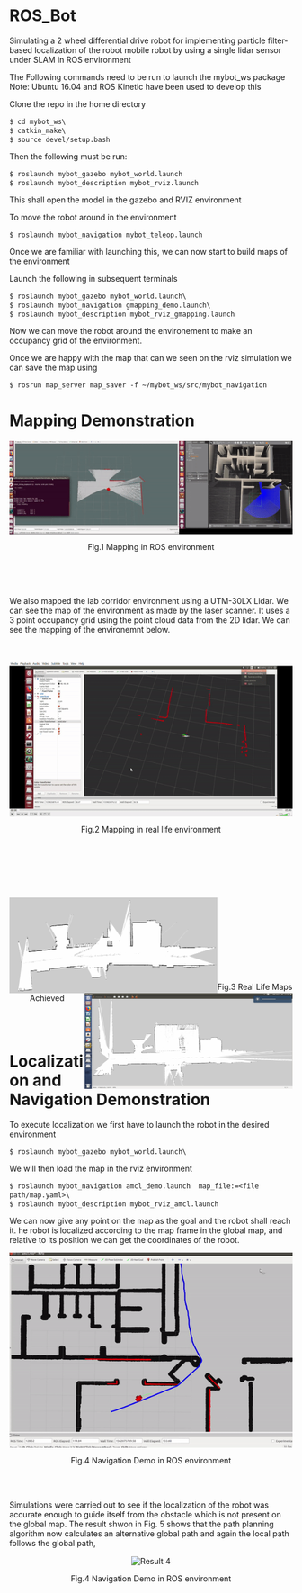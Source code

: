# ROS_Bot

Simulating a 2 wheel differential drive robot for implementing particle filter-based localization of the robot mobile robot by using a single lidar sensor under SLAM in ROS environment

The Following commands need to be run to launch the mybot_ws package
Note: Ubuntu 16.04 and ROS Kinetic have been used to develop this

Clone the repo in the home directory

```
$ cd mybot_ws\
$ catkin_make\
$ source devel/setup.bash 
```
Then the following must be run:


```
$ roslaunch mybot_gazebo mybot_world.launch
$ roslaunch mybot_description mybot_rviz.launch
```


This shall open the model in the gazebo and RVIZ environment

To move the robot around in the environment 
```
$ roslaunch mybot_navigation mybot_teleop.launch
```

Once we are familiar with launching this, we can now start to build maps of the environment

Launch the following in subsequent terminals

```
$ roslaunch mybot_gazebo mybot_world.launch\
$ roslaunch mybot_navigation gmapping_demo.launch\
$ roslaunch mybot_description mybot_rviz_gmapping.launch
```
Now we can move the robot around the environement to make an occupancy grid of the environment. 

Once we are happy with the map that can we seen on the rviz simulation we can save the map using
```
$ rosrun map_server map_saver -f ~/mybot_ws/src/mybot_navigation
```

<h1><b> Mapping Demonstration </h1></b>

<p align= "center" ><img align ="center" src="https://github.com/dhruvtalwar18/ROS_Bot/blob/main/Images/Mapping_GIF_.gif" title="Result 1" ></p>

<p align="center">Fig.1 Mapping in ROS environment</p><br><br><br>

We also mapped the lab corridor environment using a UTM-30LX Lidar. We can see the map of the environment as made by the laser scanner. It uses a 3 point occupancy grid using the point cloud data from the 2D lidar. We can see the mapping of the environemnt below.<br>
<br><br>
<p align ="center"><img align ="center" src="https://github.com/dhruvtalwar18/ROS_Bot/blob/main/Images/Corridor_mapping.gif" title="Result 1" ></p>
<p align="center">Fig.2 Mapping in real life environment</p><br><br><br><br><br>


<p><img align ="left" src="https://github.com/dhruvtalwar18/ROS_Bot/blob/main/Images/Real%20time%20map%20of%20lab%20corridor_run1.png" title="Result 2" width = "370" height = "170" ><img align ="right" src="https://github.com/dhruvtalwar18/ROS_Bot/blob/main/Images/Real%20time%20map%20of%20lab%20corridor_run2.png" title="Result 3" width = "370" height = "170" ></p><br><br><br><br><br><br><br><br>

<p align="center">Fig.3 Real Life Maps Achieved</p><br><br>


<h1><b> Localization and Navigation Demonstration </h1></b>

To execute localization we first have to launch the robot in the desired environment 
```
$ roslaunch mybot_gazebo mybot_world.launch\
```

We will then load the map in the rviz environment

```
$ roslaunch mybot_navigation amcl_demo.launch  map_file:=<file path/map.yaml>\
$ roslaunch mybot_description mybot_rviz_amcl.launch
```


We can now give any point on the map as the goal and the robot shall reach it. he robot is localized according to the map frame in the global map, and relative to its position we can get the coordinates of the robot.

<p align ="center"><img align ="center" src="https://github.com/dhruvtalwar18/ROS_Bot/blob/main/Images/Navigation_1.gif" title="Result 4" ></p>
<p align="center">Fig.4 Navigation Demo in ROS environment </p><br><br>

Simulations were carried out to see if the localization of the robot was accurate enough to guide itself from the obstacle which is not present on the global map. The result shwon in Fig. 5 shows that the path planning algorithm now calculates an alternative global path and again the local path follows the global path, 

  
<p align ="center"><img align ="center" src="https://github.com/dhruvtalwar18/ROS_Bot/blob/main/Images/Dynamic_Obs.gif" title="Result 4" ></p>
<p align="center">Fig.4 Navigation Demo in ROS environment </p><br><br>

 








